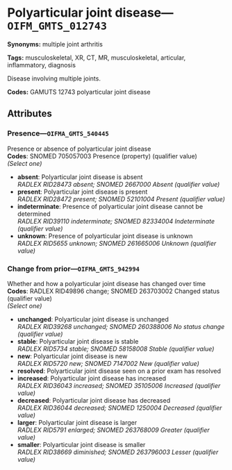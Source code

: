 # Polyarticular joint disease—`OIFM_GMTS_012743`

**Synonyms:** multiple joint arthritis

**Tags:** musculoskeletal, XR, CT, MR, musculoskeletal, articular, inflammatory, diagnosis

Disease involving multiple joints.

**Codes:** GAMUTS 12743 polyarticular joint disease

## Attributes

### Presence—`OIFMA_GMTS_540445`

Presence or absence of polyarticular joint disease  
**Codes**: SNOMED 705057003 Presence (property) (qualifier value)  
*(Select one)*

- **absent**: Polyarticular joint disease is absent  
_RADLEX RID28473 absent; SNOMED 2667000 Absent (qualifier value)_
- **present**: Polyarticular joint disease is present  
_RADLEX RID28472 present; SNOMED 52101004 Present (qualifier value)_
- **indeterminate**: Presence of polyarticular joint disease cannot be determined  
_RADLEX RID39110 indeterminate; SNOMED 82334004 Indeterminate (qualifier value)_
- **unknown**: Presence of polyarticular joint disease is unknown  
_RADLEX RID5655 unknown; SNOMED 261665006 Unknown (qualifier value)_

### Change from prior—`OIFMA_GMTS_942994`

Whether and how a polyarticular joint disease has changed over time  
**Codes**: RADLEX RID49896 change; SNOMED 263703002 Changed status (qualifier value)  
*(Select one)*

- **unchanged**: Polyarticular joint disease is unchanged  
_RADLEX RID39268 unchanged; SNOMED 260388006 No status change (qualifier value)_
- **stable**: Polyarticular joint disease is stable  
_RADLEX RID5734 stable; SNOMED 58158008 Stable (qualifier value)_
- **new**: Polyarticular joint disease is new  
_RADLEX RID5720 new; SNOMED 7147002 New (qualifier value)_
- **resolved**: Polyarticular joint disease seen on a prior exam has resolved  
- **increased**: Polyarticular joint disease has increased  
_RADLEX RID36043 increased; SNOMED 35105006 Increased (qualifier value)_
- **decreased**: Polyarticular joint disease has decreased  
_RADLEX RID36044 decreased; SNOMED 1250004 Decreased (qualifier value)_
- **larger**: Polyarticular joint disease is larger  
_RADLEX RID5791 enlarged; SNOMED 263768009 Greater (qualifier value)_
- **smaller**: Polyarticular joint disease is smaller  
_RADLEX RID38669 diminished; SNOMED 263796003 Lesser (qualifier value)_